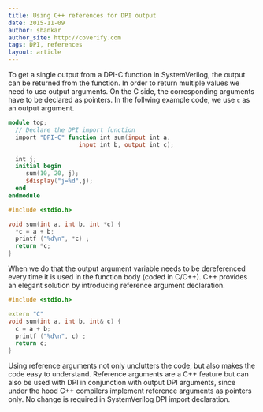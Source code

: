 ```yaml
---
title: Using C++ references for DPI output
date: 2015-11-09
author: shankar
author_site: http://coverify.com
tags: DPI, references
layout: article
---
```

To get a single output from a DPI-C function in SystemVerilog, the output can be returned from the function. In order to return multiple values we need to use output arguments. On the C side, the corresponding arguments have to be declared as pointers. In the follwing example code, we use `c` as an output argument.

```verilog
module top;
  // Declare the DPI import function
  import "DPI-C" function int sum(input int a,
                    input int b, output int c);

  int j;
  initial begin
     sum(10, 20, j);
     $display("j=%d",j);
  end
endmodule
```

```c
#include <stdio.h>

void sum(int a, int b, int *c) {
  *c = a + b;
  printf ("%d\n", *c) ;
  return *c;
}
```
When we do that the output argument variable needs to be dereferenced every time it is used in the function body (coded in C/C++). C++ provides an elegant solution by introducing reference argument declaration. 

```cpp
#include <stdio.h>

extern "C"
void sum(int a, int b, int& c) {
  c = a + b;
  printf ("%d\n", c) ;
  return c;
}
```
Using reference arguments not only unclutters the code, but also makes the code easy to understand. Reference arguments are a C++ feature but can also be used with DPI in conjunction with output DPI arguments, since under the hood C++ compilers implement reference arguments as pointers only. No change is required in SystemVerilog DPI import declaration. 

